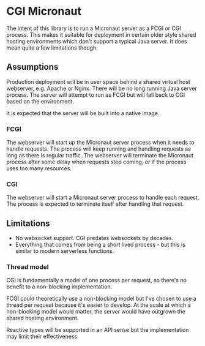# CGI Micronaut

The intent of this library is to run a Micronaut server as a FCGI or CGI process.
This makes it suitable for deployment in certain older style shared hosting environments which don't support a typical Java server.
It does mean quite a few limitations though.

## Assumptions

Production deployment will be in user space behind a shared virtual host webserver, e.g. Apache or Nginx.
There will be no long running Java server process.
The server will attempt to run as FCGI but will fall back to CGI based on the environment.

It is expected that the server will be built into a native image.

### FCGI

The webserver will start up the Micronaut server process when it needs to handle requests.
The process will keep running and handling requests as long as there is regular traffic.
The webserver will terminate the Micronaut process after some delay when requests stop coming, _or_ if the process uses too many resources.

### CGI

The webserver will start a Micronaut server process to handle each request.
The process is expected to terminate itself after handling that request.

## Limitations

* No websocket support. CGI predates websockets by decades.
* Everything that comes from being a short lived process - but this is similar to modern serverless functions.

### Thread model

CGI is fundamentally a model of one process per request, so there's no benefit to a non-blocking implementation.

FCGI could theoretically use a non-blocking model but I've chosen to use a thread per request because it's easier to develop.
At the scale at which a non-blocking model would matter, the server would have outgrown the shared hosting environment.

Reactive types will be supported in an API sense but the implementation may limit their effectiveness.